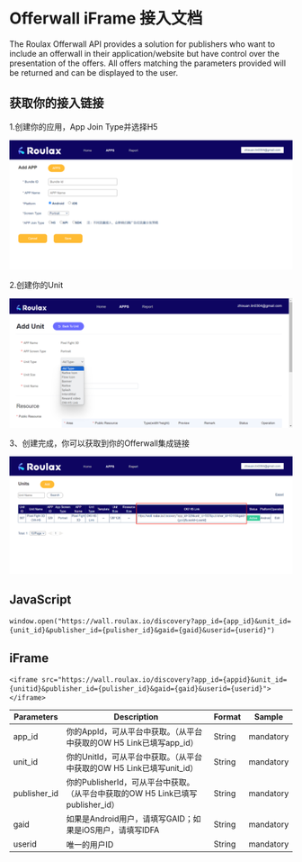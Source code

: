 # **Offerwall iFrame 接入文档**

The Roulax Offerwall API provides a solution for publishers who want to include an offerwall in their application/website but have control over the presentation of the offers. All offers matching the parameters provided will be returned and can be displayed to the user.

## **获取你的接入链接**

1.创建你的应用，App Join Type并选择H5

![offerwall-iframe-app](./img/offerwall-iframe-app.png)

2.创建你的Unit

![offerwall-iframe-unit](./img/offerwall-iframe-unit.png)

3、创建完成，你可以获取到你的Offerwall集成链接

![offewall-iframe-img](./img/offewall-iframe-img.png)

## JavaScript

```
window.open("https://wall.roulax.io/discovery?app_id={app_id}&unit_id={unit_id}&publisher_id={pulisher_id}&gaid={gaid}&userid={userid}")
```

## iFrame

```
<iframe src="https://wall.roulax.io/discovery?app_id={appid}&unit_id={unitid}&publisher_id={pulisher_id}&gaid={gaid}&userid={userid}"></iframe>
```

| Parameters   | Description                                                  | Format | Sample    |
| ------------ | ------------------------------------------------------------ | ------ | --------- |
| app_id       | 你的AppId，可从平台中获取。（从平台中获取的OW H5 Link已填写app_id） | String | mandatory |
| unit_id      | 你的UnitId，可从平台中获取。（从平台中获取的OW H5 Link已填写unit_id） | String | mandatory |
| publisher_id | 你的PublisherId，可从平台中获取。（从平台中获取的OW H5 Link已填写publisher_id） | String | mandatory |
| gaid         | 如果是Android用户，请填写GAID；如果是iOS用户，请填写IDFA     | String | mandatory |
| userid       | 唯一的用户ID                                                 | String | mandatory |